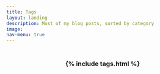 ```yaml
---
title: Tags
layout: landing
description: Most of my blog posts, sorted by category
image:
nav-menu: true
---
```

<div id="main">
	<h3>
	<p style="text-align:center">
		<br>
		{% include tags.html %}
	</p>
	</h3>
</div>

